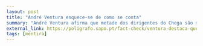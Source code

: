 ```yaml
---
layout: post
title: "André Ventura esquece-se de como se conta"
summary: "André Ventura afirma que metade dos dirigentes do Chega são mulheres. Contudo, apenas 3 em 14 (21%, menos de um quarto) são mulheres"
external_link: https://poligrafo.sapo.pt/fact-check/ventura-destaca-que-quatro-em-oito-membros-da-direcao-do-chega-sao-mulheres-verdadeiro-ou-falso
tags: [mentira]
---
```

